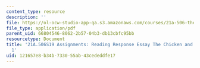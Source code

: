 ```yaml
---
content_type: resource
description: ''
file: https://ol-ocw-studio-app-qa.s3.amazonaws.com/courses/21a-506-the-anthropology-of-politics-persuasion-and-power-spring-2019/121657e8b34b733055ab43cededdfe17_MIT21A_506S19_Sec4Mod2Respons1.pdf
file_type: application/pdf
parent_uid: 66804546-8062-2b57-04b3-db13cbfc95bb
resourcetype: Document
title: '21A.506S19 Assignments: Reading Response Essay The Chicken and Quetzel, Chapter
  1'
uid: 121657e8-b34b-7330-55ab-43cededdfe17
---
```

